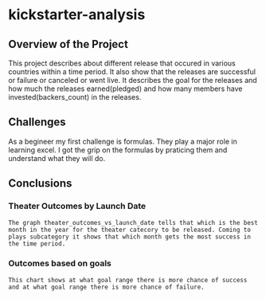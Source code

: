 # kickstarter-analysis
## Overview of the Project
  This project describes about different release that occured in various countries within a time period. It also show that the releases are successful or failure or canceled or went live. It describes the goal for the releases and how much the releases earned(pledged) and how many members have invested(backers_count) in the releases.
## Challenges
  As a begineer my first challenge is formulas. They play a major role in learning excel. I got the grip on the formulas by praticing them and understand what they will do.
## Conclusions
  ### Theater Outcomes by Launch Date
    The graph theater_outcomes_vs_launch_date tells that which is the best month in the year for the theater catecory to be released. Coming to plays subcategory it shows that which month gets the most success in the time period.
  ### Outcomes based on goals
    This chart shows at what goal range there is more chance of success and at what goal range there is more chance of failure.
